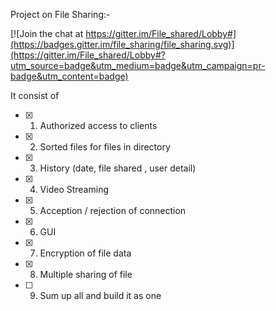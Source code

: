 Project on File Sharing:-

[![Join the chat at https://gitter.im/File_shared/Lobby#](https://badges.gitter.im/file_sharing/file_sharing.svg)](https://gitter.im/File_shared/Lobby#?utm_source=badge&utm_medium=badge&utm_campaign=pr-badge&utm_content=badge)

It consist of
- [x] 1. Authorized access to clients
- [x] 2. Sorted files for files in directory
- [x] 3. History (date, file shared , user detail)
- [x] 4. Video Streaming
- [x] 5. Acception / rejection of connection
- [x] 6. GUI
- [x] 7. Encryption of file data
- [x] 8. Multiple sharing of file
- [ ] 9. Sum up all and build it as one
